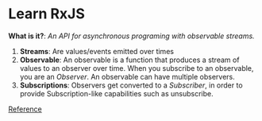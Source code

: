 # Learn RxJS

**What is it?**: *An API for asynchronous programing with observable streams.*

1. **Streams**: Are values/events emitted over times 
2. **Observable**: An observable is a function that produces a stream of values to an observer over time. When you subscribe to an observable, you are an *Observer*. An observable can have multiple observers.
3. **Subscriptions**: Observers get converted to a *Subscriber*, in order to provide Subscription-like capabilities such as unsubscribe.

[Reference](https://www.youtube.com/watch?v=PhggNGsSQyg)